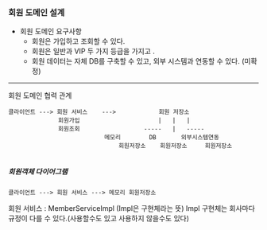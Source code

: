 ### 회원 도메인 설계
* 회원 도메인 요구사항
  * 회원은 가입하고 조회할 수 있다.
  * 회원은 일반과 VIP 두 가지 등급을 가지고 .
  * 회원 데이터는 자체 DB를 구축할 수 있고, 외부 시스템과 연동할 수 있다. (미확정)

----

회원 도메인 협력 관계

```
클라이언트 ---> 회원 서비스    --->            회원 저장소
              회원가입                      |   |   |
              회원조회                  -----   |   -----
                           메모리        DB       외부시스템연동
                               회원저장소    회원저장소     회원저장소
                               
```

##### 회원객체 다이어그램

```
클라이언트 ---> 회원 서비스 ---> 메모리 회원저장소
```
회원 서비스 : MemberServiceImpl (Impl은 구현체라는 뜻)
Impl 구현체는 회사마다 규정이 다를 수 있다.(사용할수도 있고 사용하지 않을수도 있다)
